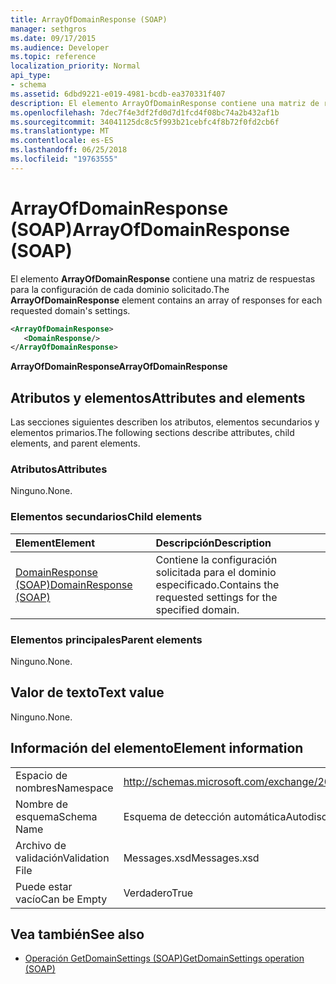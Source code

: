 ```yaml
---
title: ArrayOfDomainResponse (SOAP)
manager: sethgros
ms.date: 09/17/2015
ms.audience: Developer
ms.topic: reference
localization_priority: Normal
api_type:
- schema
ms.assetid: 6dbd9221-e019-4981-bcdb-ea370331f407
description: El elemento ArrayOfDomainResponse contiene una matriz de respuestas para la configuración de cada dominio solicitado.
ms.openlocfilehash: 7dec7f4e3df2fd0d7d1fcd4f08bc74a2b432af1b
ms.sourcegitcommit: 34041125dc8c5f993b21cebfc4f8b72f0fd2cb6f
ms.translationtype: MT
ms.contentlocale: es-ES
ms.lasthandoff: 06/25/2018
ms.locfileid: "19763555"
---
```

# <a name="arrayofdomainresponse-soap"></a><span data-ttu-id="d941e-103">ArrayOfDomainResponse (SOAP)</span><span class="sxs-lookup"><span data-stu-id="d941e-103">ArrayOfDomainResponse (SOAP)</span></span>

<span data-ttu-id="d941e-104">El elemento **ArrayOfDomainResponse** contiene una matriz de respuestas para la configuración de cada dominio solicitado.</span><span class="sxs-lookup"><span data-stu-id="d941e-104">The **ArrayOfDomainResponse** element contains an array of responses for each requested domain's settings.</span></span> 
  
```XML
<ArrayOfDomainResponse>
   <DomainResponse/>
</ArrayOfDomainResponse>
```

 <span data-ttu-id="d941e-105">**ArrayOfDomainResponse**</span><span class="sxs-lookup"><span data-stu-id="d941e-105">**ArrayOfDomainResponse**</span></span>
## <a name="attributes-and-elements"></a><span data-ttu-id="d941e-106">Atributos y elementos</span><span class="sxs-lookup"><span data-stu-id="d941e-106">Attributes and elements</span></span>

<span data-ttu-id="d941e-107">Las secciones siguientes describen los atributos, elementos secundarios y elementos primarios.</span><span class="sxs-lookup"><span data-stu-id="d941e-107">The following sections describe attributes, child elements, and parent elements.</span></span>
  
### <a name="attributes"></a><span data-ttu-id="d941e-108">Atributos</span><span class="sxs-lookup"><span data-stu-id="d941e-108">Attributes</span></span>

<span data-ttu-id="d941e-109">Ninguno.</span><span class="sxs-lookup"><span data-stu-id="d941e-109">None.</span></span>
  
### <a name="child-elements"></a><span data-ttu-id="d941e-110">Elementos secundarios</span><span class="sxs-lookup"><span data-stu-id="d941e-110">Child elements</span></span>

|<span data-ttu-id="d941e-111">**Element**</span><span class="sxs-lookup"><span data-stu-id="d941e-111">**Element**</span></span>|<span data-ttu-id="d941e-112">**Descripción**</span><span class="sxs-lookup"><span data-stu-id="d941e-112">**Description**</span></span>|
|:-----|:-----|
|[<span data-ttu-id="d941e-113">DomainResponse (SOAP)</span><span class="sxs-lookup"><span data-stu-id="d941e-113">DomainResponse (SOAP)</span></span>](domainresponse-soap.md) <br/> |<span data-ttu-id="d941e-114">Contiene la configuración solicitada para el dominio especificado.</span><span class="sxs-lookup"><span data-stu-id="d941e-114">Contains the requested settings for the specified domain.</span></span>  <br/> |
   
### <a name="parent-elements"></a><span data-ttu-id="d941e-115">Elementos principales</span><span class="sxs-lookup"><span data-stu-id="d941e-115">Parent elements</span></span>

<span data-ttu-id="d941e-116">Ninguno.</span><span class="sxs-lookup"><span data-stu-id="d941e-116">None.</span></span>
  
## <a name="text-value"></a><span data-ttu-id="d941e-117">Valor de texto</span><span class="sxs-lookup"><span data-stu-id="d941e-117">Text value</span></span>

<span data-ttu-id="d941e-118">Ninguno.</span><span class="sxs-lookup"><span data-stu-id="d941e-118">None.</span></span>
  
## <a name="element-information"></a><span data-ttu-id="d941e-119">Información del elemento</span><span class="sxs-lookup"><span data-stu-id="d941e-119">Element information</span></span>

|||
|:-----|:-----|
|<span data-ttu-id="d941e-120">Espacio de nombres</span><span class="sxs-lookup"><span data-stu-id="d941e-120">Namespace</span></span>  <br/> |http://schemas.microsoft.com/exchange/2010/Autodiscover  <br/> |
|<span data-ttu-id="d941e-121">Nombre de esquema</span><span class="sxs-lookup"><span data-stu-id="d941e-121">Schema Name</span></span>  <br/> |<span data-ttu-id="d941e-122">Esquema de detección automática</span><span class="sxs-lookup"><span data-stu-id="d941e-122">Autodiscover schema</span></span>  <br/> |
|<span data-ttu-id="d941e-123">Archivo de validación</span><span class="sxs-lookup"><span data-stu-id="d941e-123">Validation File</span></span>  <br/> |<span data-ttu-id="d941e-124">Messages.xsd</span><span class="sxs-lookup"><span data-stu-id="d941e-124">Messages.xsd</span></span>  <br/> |
|<span data-ttu-id="d941e-125">Puede estar vacío</span><span class="sxs-lookup"><span data-stu-id="d941e-125">Can be Empty</span></span>  <br/> |<span data-ttu-id="d941e-126">Verdadero</span><span class="sxs-lookup"><span data-stu-id="d941e-126">True</span></span>  <br/> |
   
## <a name="see-also"></a><span data-ttu-id="d941e-127">Vea también</span><span class="sxs-lookup"><span data-stu-id="d941e-127">See also</span></span>

- [<span data-ttu-id="d941e-128">Operación GetDomainSettings (SOAP)</span><span class="sxs-lookup"><span data-stu-id="d941e-128">GetDomainSettings operation (SOAP)</span></span>](getdomainsettings-operation-soap.md)

